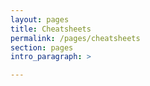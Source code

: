 ```yaml
---
layout: pages
title: Cheatsheets
permalink: /pages/cheatsheets
section: pages
intro_paragraph: >

---
```

